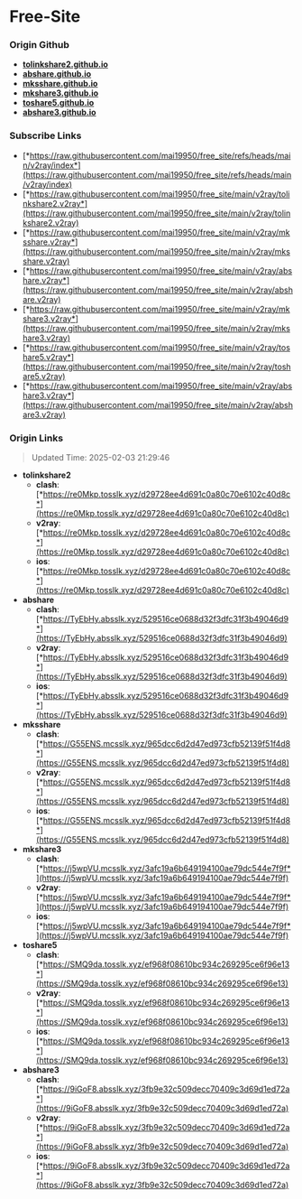 # Free-Site

### Origin Github

- [**tolinkshare2.github.io**](https://github.com/tolinkshare2/tolinkshare2.github.io)
- [**abshare.github.io**](https://github.com/abshare/abshare.github.io)
- [**mksshare.github.io**](https://github.com/mksshare/mksshare.github.io)
- [**mkshare3.github.io**](https://github.com/mkshare3/mkshare3.github.io)
- [**toshare5.github.io**](https://github.com/toshare5/toshare5.github.io)
- [**abshare3.github.io**](https://github.com/abshare3/abshare3.github.io)

### Subscribe Links

- [*https://raw.githubusercontent.com/mai19950/free_site/refs/heads/main/v2ray/index*](https://raw.githubusercontent.com/mai19950/free_site/refs/heads/main/v2ray/index)
- [*https://raw.githubusercontent.com/mai19950/free_site/main/v2ray/tolinkshare2.v2ray*](https://raw.githubusercontent.com/mai19950/free_site/main/v2ray/tolinkshare2.v2ray)
- [*https://raw.githubusercontent.com/mai19950/free_site/main/v2ray/mksshare.v2ray*](https://raw.githubusercontent.com/mai19950/free_site/main/v2ray/mksshare.v2ray)
- [*https://raw.githubusercontent.com/mai19950/free_site/main/v2ray/abshare.v2ray*](https://raw.githubusercontent.com/mai19950/free_site/main/v2ray/abshare.v2ray)
- [*https://raw.githubusercontent.com/mai19950/free_site/main/v2ray/mkshare3.v2ray*](https://raw.githubusercontent.com/mai19950/free_site/main/v2ray/mkshare3.v2ray)
- [*https://raw.githubusercontent.com/mai19950/free_site/main/v2ray/toshare5.v2ray*](https://raw.githubusercontent.com/mai19950/free_site/main/v2ray/toshare5.v2ray)
- [*https://raw.githubusercontent.com/mai19950/free_site/main/v2ray/abshare3.v2ray*](https://raw.githubusercontent.com/mai19950/free_site/main/v2ray/abshare3.v2ray)

### Origin Links

> Updated Time: 2025-02-03 21:29:46

- **tolinkshare2**
  - **clash**: [*https://re0Mkp.tosslk.xyz/d29728ee4d691c0a80c70e6102c40d8c*](https://re0Mkp.tosslk.xyz/d29728ee4d691c0a80c70e6102c40d8c)
  - **v2ray**: [*https://re0Mkp.tosslk.xyz/d29728ee4d691c0a80c70e6102c40d8c*](https://re0Mkp.tosslk.xyz/d29728ee4d691c0a80c70e6102c40d8c)
  - **ios**: [*https://re0Mkp.tosslk.xyz/d29728ee4d691c0a80c70e6102c40d8c*](https://re0Mkp.tosslk.xyz/d29728ee4d691c0a80c70e6102c40d8c)
- **abshare**
  - **clash**: [*https://TyEbHy.absslk.xyz/529516ce0688d32f3dfc31f3b49046d9*](https://TyEbHy.absslk.xyz/529516ce0688d32f3dfc31f3b49046d9)
  - **v2ray**: [*https://TyEbHy.absslk.xyz/529516ce0688d32f3dfc31f3b49046d9*](https://TyEbHy.absslk.xyz/529516ce0688d32f3dfc31f3b49046d9)
  - **ios**: [*https://TyEbHy.absslk.xyz/529516ce0688d32f3dfc31f3b49046d9*](https://TyEbHy.absslk.xyz/529516ce0688d32f3dfc31f3b49046d9)
- **mksshare**
  - **clash**: [*https://G55ENS.mcsslk.xyz/965dcc6d2d47ed973cfb52139f51f4d8*](https://G55ENS.mcsslk.xyz/965dcc6d2d47ed973cfb52139f51f4d8)
  - **v2ray**: [*https://G55ENS.mcsslk.xyz/965dcc6d2d47ed973cfb52139f51f4d8*](https://G55ENS.mcsslk.xyz/965dcc6d2d47ed973cfb52139f51f4d8)
  - **ios**: [*https://G55ENS.mcsslk.xyz/965dcc6d2d47ed973cfb52139f51f4d8*](https://G55ENS.mcsslk.xyz/965dcc6d2d47ed973cfb52139f51f4d8)
- **mkshare3**
  - **clash**: [*https://j5wpVU.mcsslk.xyz/3afc19a6b649194100ae79dc544e7f9f*](https://j5wpVU.mcsslk.xyz/3afc19a6b649194100ae79dc544e7f9f)
  - **v2ray**: [*https://j5wpVU.mcsslk.xyz/3afc19a6b649194100ae79dc544e7f9f*](https://j5wpVU.mcsslk.xyz/3afc19a6b649194100ae79dc544e7f9f)
  - **ios**: [*https://j5wpVU.mcsslk.xyz/3afc19a6b649194100ae79dc544e7f9f*](https://j5wpVU.mcsslk.xyz/3afc19a6b649194100ae79dc544e7f9f)
- **toshare5**
  - **clash**: [*https://SMQ9da.tosslk.xyz/ef968f08610bc934c269295ce6f96e13*](https://SMQ9da.tosslk.xyz/ef968f08610bc934c269295ce6f96e13)
  - **v2ray**: [*https://SMQ9da.tosslk.xyz/ef968f08610bc934c269295ce6f96e13*](https://SMQ9da.tosslk.xyz/ef968f08610bc934c269295ce6f96e13)
  - **ios**: [*https://SMQ9da.tosslk.xyz/ef968f08610bc934c269295ce6f96e13*](https://SMQ9da.tosslk.xyz/ef968f08610bc934c269295ce6f96e13)
- **abshare3**
  - **clash**: [*https://9iGoF8.absslk.xyz/3fb9e32c509decc70409c3d69d1ed72a*](https://9iGoF8.absslk.xyz/3fb9e32c509decc70409c3d69d1ed72a)
  - **v2ray**: [*https://9iGoF8.absslk.xyz/3fb9e32c509decc70409c3d69d1ed72a*](https://9iGoF8.absslk.xyz/3fb9e32c509decc70409c3d69d1ed72a)
  - **ios**: [*https://9iGoF8.absslk.xyz/3fb9e32c509decc70409c3d69d1ed72a*](https://9iGoF8.absslk.xyz/3fb9e32c509decc70409c3d69d1ed72a)

